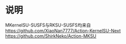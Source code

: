 # 说明
MKerneISU-SUSFS与RKSU-SUSFS均来自 https://github.com/XiaoNan7777/Action-KernelSU-Next
https://github.com/ShirkNeko/Action-MKSU
